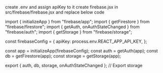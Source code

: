 create .env and assign apiKey to it
create firebase.jsx in src/firebase/firebase.jsx and replace below code


import { initializeApp } from "firebase/app";
import { getFirestore } from "firebase/firestore";
import { getAuth, onAuthStateChanged } from "firebase/auth";
import { getStorage } from "firebase/storage";

const firebaseConfig = {
  apiKey: process.env.REACT_APP_API_KEY,
};

const app = initializeApp(firebaseConfig);
const auth = getAuth(app);
const db = getFirestore(app);
const storage = getStorage(app);

export { auth, db, storage, onAuthStateChanged }; // Export storage
